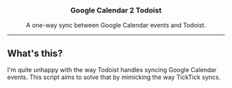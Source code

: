 <!--
<div align="center">
    <img alt="BitcoinWalletBot Example" title="BitcoinWalletBot" src="./.github/images/header.png" />
</div>-->

<h3 align="center">Google Calendar 2 Todoist</h3>
<p align="center">A one-way sync between Google Calendar events and Todoist.</p>

---

## What's this?
I'm quite unhappy with the way Todoist handles syncing Google Calendar events. This script aims to solve that by mimicking the way TickTick syncs.